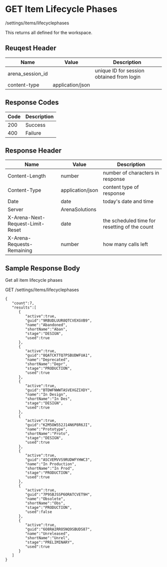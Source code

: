 # GET Item Lifecycle Phases


/settings/items/lifecyclephases

This returns all  defined for the workspace.

## Reuqest Header

| Name | Value | Description |
|  --- |  --- |  --- | 
| arena_session_id |   | unique ID for session obtained from login |
| content\-type | application/json |   |

## Response Codes

| Code | Description |
|  --- |  --- | 
| 200 | Success |
| 400 | Failure |

## Response Header

| Name | Value | Description |
|  --- |  --- |  --- | 
| Content\-Length | number | number of characters in response |
| Content\-Type | application/json | content type of response |
| Date | date | today's date and time |
| Server | ArenaSolutions |   |
| X\-Arena\-Next\-Request\-Limit\-Reset  | date | the scheduled time for resetting of the count |
| X\-Arena\-Requests\-Remaining  | number | how many calls left |

## Sample Response Body
Get all item lifecycle phases



GET /settings/items/lifecyclephases

```
{  
   "count":7,
   "results":[  
      {  
         "active":true,
         "guid":"9RBUDLUUR8QTCVEXGVB9",
         "name":"Abandoned",
         "shortName":"Aban",
         "stage":"DESIGN",
         "used":true
      },
      {  
         "active":true,
         "guid":"8QATCKTTQ7PSBUDWFUA1",
         "name":"Deprecated",
         "shortName":"Depr",
         "stage":"PRODUCTION",
         "used":true
      },
      {  
         "active":true,
         "guid":"BTDWFNWWTASVEXGZIXDY",
         "name":"In Design",
         "shortName":"In Des",
         "stage":"DESIGN",
         "used":true
      },
      {  
         "active":true,
         "guid":"K2M5OW552J14N6P8R6JI",
         "name":"Prototype",
         "shortName":"Proto",
         "stage":"DESIGN",
         "used":true
      },
      {  
         "active":true,
         "guid":"ASCVEMVVS9RUDWFYHWC3",
         "name":"In Production",
         "shortName":"In Prod",
         "stage":"PRODUCTION",
         "used":true
      },
      {  
         "active":true,
         "guid":"7P9SBJSSP6ORATCVET9H",
         "name":"Obsolete",
         "shortName":"Obs",
         "stage":"PRODUCTION",
         "used":false
      },
      {  
         "active":true,
         "guid":"6O8RAIRRO5NQ9SBUDS87",
         "name":"Unreleased",
         "shortName":"Unrel",
         "stage":"PRELIMINARY",
         "used":true
      }
   ]
}
```
